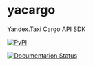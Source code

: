 # yacargo
Yandex.Taxi Cargo API SDK

[![PyPI](http://img.shields.io/pypi/v/yacargo.svg)](https://pypi.python.org/pypi/yacargo)

[![Documentation Status](https://readthedocs.org/projects/yacargo/badge/?version=latest)](http://yacargo.readthedocs.io/en/latest/?badge=latest)
